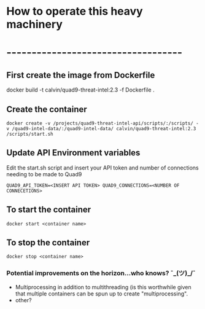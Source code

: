 # How to operate this heavy machinery
# -----------------------------------
 
## First create the image from Dockerfile
docker build -t calvin/quad9-threat-intel:2.3 -f Dockerfile .


## Create the container
`
docker create -v /projects/quad9-threat-intel-api/scripts/:/scripts/ -v /quad9-intel-data/:/quad9-intel-data/ calvin/quad9-threat-intel:2.3 /scripts/start.sh
`
## Update API Environment variables

Edit the start.sh script and insert your API token and number of connections needing to be made to Quad9

`
QUAD9_API_TOKEN=<INSERT API TOKEN>
QUAD9_CONNECTIONS=<NUMBER OF CONNECETIONS>
`

## To start the container
`docker start <container name>`

## To stop the container

`docker stop <container name>`


### Potential improvements on the horizon...who knows? ¯\_(ツ)_/¯
* Multiprocessing in addition to multithreading (is this worthwhile given that multiple containers can be spun up to create "multiprocessing".
* other?
